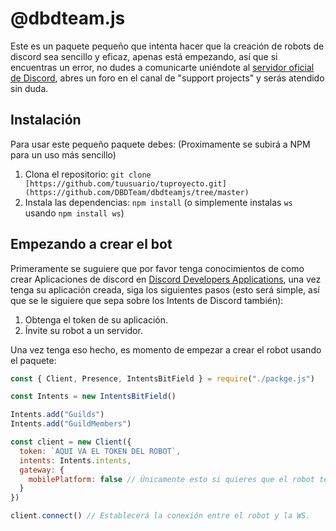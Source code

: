 # @dbdteam.js

Este es un paquete pequeño que intenta hacer que la creación de robots de discord sea sencillo y eficaz, apenas está empezando, así que si encuentras un error, no dudes a comunicarte uniéndote al [servidor oficial de Discord](https://www.dbdteam.xyz/discord), abres un foro en el canal de "support projects" y serás atendido sin duda.

## Instalación

Para usar este pequeño paquete debes: (Proximamente se subirá a NPM para un uso más sencillo)

1. Clona el repositorio: `git clone [https://github.com/tuusuario/tuproyecto.git](https://github.com/DBDTeam/dbdteamjs/tree/master)`
2. Instala las dependencias: `npm install` (o simplemente instalas `ws` usando `npm install ws`)

## Empezando a crear el bot

Primeramente se suguiere que por favor tenga conocimientos de como crear Aplicaciones de discord en [Discord Developers Applications](https://discord.com/developers/applications), una vez tenga su aplicación creada, siga los siguientes pasos (esto será simple, así que se le siguiere que sepa sobre los Intents de Discord también):

1. Obtenga el token de su aplicación.
2. Ínvite su robot a un servidor.

Una vez tenga eso hecho, es momento de empezar a crear el robot usando el paquete:

```javascript
const { Client, Presence, IntentsBitField } = require("./packge.js")

const Intents = new IntentsBitField()

Intents.add("Guilds")
Intents.add("GuildMembers")

const client = new Client({
  token: `AQUI VA EL TOKEN DEL ROBOT`,
  intents: Intents.intents,
  gateway: {
    mobilePlatform: false // Únicamente esto si quieres que el robot tenga el ícono de online en un dispositivo móvil.
  }
})

client.connect() // Establecerá la conexión entre el robot y la WS.
```
